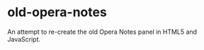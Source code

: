 old-opera-notes
===============

An attempt to re-create the old Opera Notes panel in HTML5 and JavaScript.
